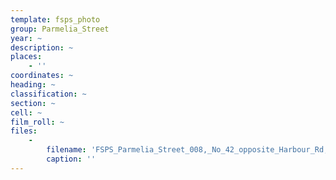 ```yaml
---
template: fsps_photo
group: Parmelia_Street
year: ~
description: ~
places:
    - ''
coordinates: ~
heading: ~
classification: ~
section: ~
cell: ~
film_roll: ~
files:
    -
        filename: 'FSPS_Parmelia_Street_008,_No_42_opposite_Harbour_Rd,_19-5-FI.png'
        caption: ''
---
```

